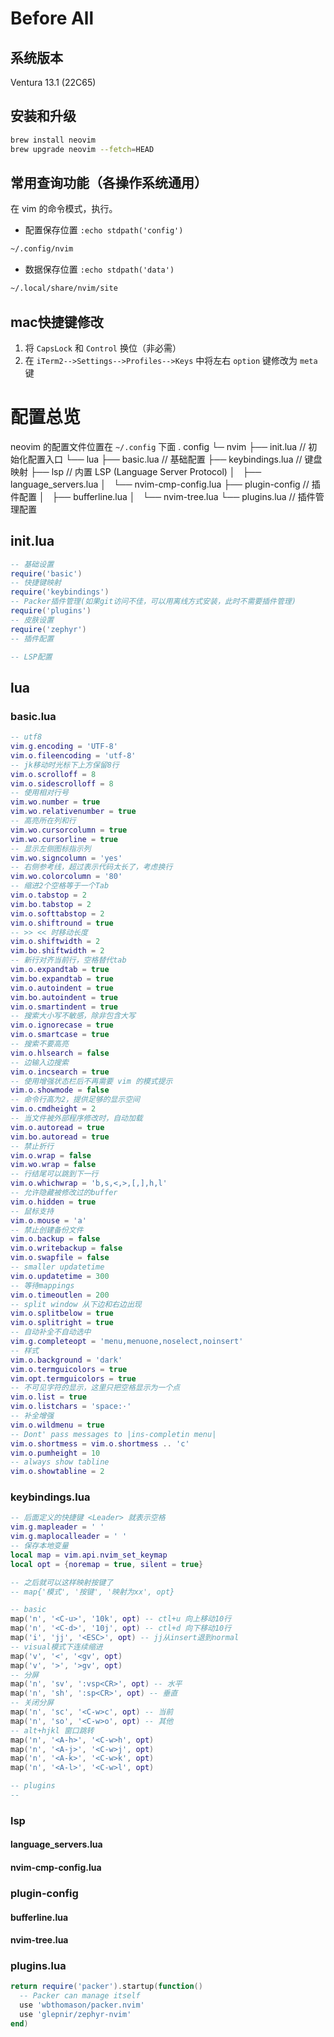 # Before All
## 系统版本
Ventura 13.1 (22C65)

## 安装和升级 
```bash
brew install neovim
brew upgrade neovim --fetch=HEAD
```

## 常用查询功能（各操作系统通用）
在 vim 的命令模式，执行。  
- 配置保存位置 `:echo stdpath('config')`
```bash
~/.config/nvim
```
- 数据保存位置 `:echo stdpath('data')`
```bash
~/.local/share/nvim/site
```

## mac快捷键修改
1. 将 `CapsLock` 和 `Control` 换位（非必需）
2. 在 `iTerm2-->Settings-->Profiles-->Keys` 中将左右 `option` 键修改为 `meta` 键

# 配置总览 
  neovim 的配置文件位置在 `~/.config` 下面
  . config
  └─ nvim
     ├── init.lua // 初始化配置入口
     └── lua
	     ├── basic.lua // 基础配置
	     ├── keybindings.lua // 键盘映射
	     ├── lsp // 内置 LSP (Language Server Protocol)
	     │   ├── language_servers.lua
	     │   └── nvim-cmp-config.lua
	     ├── plugin-config // 插件配置
	     │   ├── bufferline.lua
	     │   └── nvim-tree.lua
	     └── plugins.lua // 插件管理配置

## init.lua
```lua
-- 基础设置
require('basic')
-- 快捷键映射
require('keybindings')
-- Packer插件管理(如果git访问不佳，可以用离线方式安装，此时不需要插件管理)
require('plugins')
-- 皮肤设置
require('zephyr')
-- 插件配置

-- LSP配置
```

## lua
### basic.lua
```lua
-- utf8
vim.g.encoding = 'UTF-8'
vim.o.fileencoding = 'utf-8'
-- jk移动时光标下上方保留8行
vim.o.scrolloff = 8
vim.o.sidescrolloff = 8
-- 使用相对行号
vim.wo.number = true
vim.wo.relativenumber = true
-- 高亮所在列和行
vim.wo.cursorcolumn = true
vim.wo.cursorline = true
-- 显示左侧图标指示列
vim.wo.signcolumn = 'yes'
-- 右侧参考线，超过表示代码太长了，考虑换行
vim.wo.colorcolumn = '80'
-- 缩进2个空格等于一个Tab
vim.o.tabstop = 2
vim.bo.tabstop = 2
vim.o.softtabstop = 2
vim.o.shiftround = true
-- >> << 时移动长度
vim.o.shiftwidth = 2
vim.bo.shiftwidth = 2
-- 新行对齐当前行，空格替代tab
vim.o.expandtab = true
vim.bo.expandtab = true
vim.o.autoindent = true
vim.bo.autoindent = true
vim.o.smartindent = true
-- 搜索大小写不敏感，除非包含大写
vim.o.ignorecase = true
vim.o.smartcase = true
-- 搜索不要高亮
vim.o.hlsearch = false
-- 边输入边搜索
vim.o.incsearch = true
-- 使用增强状态栏后不再需要 vim 的模式提示
vim.o.showmode = false
-- 命令行高为2，提供足够的显示空间
vim.o.cmdheight = 2
-- 当文件被外部程序修改时，自动加载
vim.o.autoread = true
vim.bo.autoread = true
-- 禁止折行
vim.o.wrap = false
vim.wo.wrap = false
-- 行结尾可以跳到下一行
vim.o.whichwrap = 'b,s,<,>,[,],h,l'
-- 允许隐藏被修改过的buffer
vim.o.hidden = true
-- 鼠标支持
vim.o.mouse = 'a'
-- 禁止创建备份文件
vim.o.backup = false
vim.o.writebackup = false
vim.o.swapfile = false
-- smaller updatetime 
vim.o.updatetime = 300
-- 等待mappings
vim.o.timeoutlen = 200
-- split window 从下边和右边出现
vim.o.splitbelow = true
vim.o.splitright = true
-- 自动补全不自动选中
vim.g.completeopt = 'menu,menuone,noselect,noinsert'
-- 样式
vim.o.background = 'dark'
vim.o.termguicolors = true
vim.opt.termguicolors = true
-- 不可见字符的显示，这里只把空格显示为一个点
vim.o.list = true
vim.o.listchars = 'space:·'
-- 补全增强
vim.o.wildmenu = true
-- Dont' pass messages to |ins-completin menu|
vim.o.shortmess = vim.o.shortmess .. 'c'
vim.o.pumheight = 10
-- always show tabline
vim.o.showtabline = 2
```

### keybindings.lua
```lua
-- 后面定义的快捷键 <Leader> 就表示空格
vim.g.mapleader = ' '
vim.g.maplocalleader = ' ' 
-- 保存本地变量
local map = vim.api.nvim_set_keymap
local opt = {noremap = true, silent = true}

-- 之后就可以这样映射按键了
-- map{'模式', '按键', '映射为xx', opt}

-- basic
map('n', '<C-u>', '10k', opt) -- ctl+u 向上移动10行
map('n', '<C-d>', '10j', opt) -- ctl+d 向下移动10行
map('i', 'jj', '<ESC>', opt) -- jj从insert退到normal
-- visual模式下连续缩进
map('v', '<', '<gv', opt) 
map('v', '>', '>gv', opt)
-- 分屏
map('n', 'sv', ':vsp<CR>', opt) -- 水平
map('n', 'sh', ':sp<CR>', opt) -- 垂直
-- 关闭分屏
map('n', 'sc', '<C-w>c', opt) -- 当前
map('n', 'so', '<C-w>o', opt) -- 其他
-- alt+hjkl 窗口跳转
map('n', '<A-h>', '<C-w>h', opt)
map('n', '<A-j>', '<C-w>j', opt)
map('n', '<A-k>', '<C-w>k', opt)
map('n', '<A-l>', '<C-w>l', opt)

-- plugins
-- 
```

### lsp
#### language_servers.lua
#### nvim-cmp-config.lua

### plugin-config
#### bufferline.lua
#### nvim-tree.lua

### plugins.lua
```lua
return require('packer').startup(function()
  -- Packer can manage itself
  use 'wbthomason/packer.nvim'
  use 'glepnir/zephyr-nvim'
end)
```

